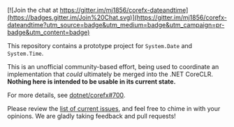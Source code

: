 [![Join the chat at https://gitter.im/mj1856/corefx-dateandtime](https://badges.gitter.im/Join%20Chat.svg)](https://gitter.im/mj1856/corefx-dateandtime?utm_source=badge&utm_medium=badge&utm_campaign=pr-badge&utm_content=badge)

This repository contains a prototype project for `System.Date` and `System.Time`.

This is an unofficial community-based effort, being used to coordinate an implementation that *could* ultimately be merged into the .NET CoreCLR.  **Nothing here is intended to be usable in its current state.**

For more details, see [dotnet/corefx#700](https://github.com/dotnet/corefx/issues/700).

Please review the [list of current issues](https://github.com/mj1856/corefx-dateandtime/issues), and feel free to chime in with your opinions.  We are gladly taking feedback and pull requests!
